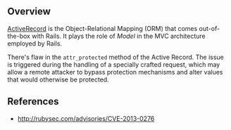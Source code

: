 ## Overview
[ActiveRecord](https://rubygems.org/gems/activerecord/) is the Object-Relational Mapping (ORM) that comes out-of-the-box with Rails. It plays the role of _Model_ in the MVC architecture employed by Rails.

There's flaw in the `attr_protected` method of the Active Record. The issue is triggered during the handling of a specially crafted request, which may allow a remote attacker to bypass protection mechanisms and alter values that would otherwise be protected.

## References
- http://rubysec.com/advisories/CVE-2013-0276
